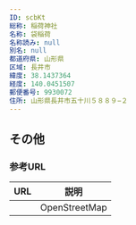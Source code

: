 ```yaml
---
ID: scbKt
総称: 稲荷神社
名称: 袋稲荷
名称読み: null
別名: null
都道府県: 山形県
区域: 長井市
緯度: 38.1437364
経度: 140.0451507
郵便番号: 9930072
住所: 山形県長井市五十川５８８９−２
---
```


## その他

### 参考URL

| URL | 説明          |
| --- | ------------- |
|     | OpenStreetMap |
